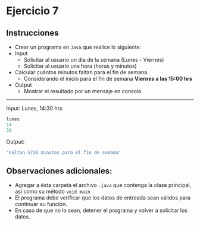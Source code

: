 # Ejercicio 7

## Instrucciones

- Crear un programa en `Java` que realice lo siguiente:
- Input
  - Solicitar al usuario un dia de la semana (Lunes - Viernes)
  - Solicitar al usuario una hora (horas y minutos)
- Calcular cuántos minutos faltan para el fin de semana.
  - Considerando el inicio para el fin de semana **Viernes a las 15:00 hrs**
- Output
  - Mostrar el resultado por un mensaje en consola.

--- 

Input: Lunes, 14:30 hrs
``` Java
lunes
14
30
```

Output:
```Java
"Faltan 5730 minutos para el fin de semana"
```

## Observaciones adicionales:

- Agregar a ésta carpeta el archivo `.java` que contenga la clase principal, así como su método `void main`
- El programa debe verificar que los datos de entreada sean válidos para continuar su función.
- En caso de que no lo sean, detener el programa y volver a solicitar los datos.
